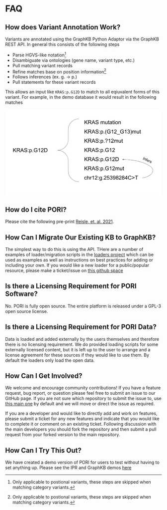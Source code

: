# FAQ

## How does Variant Annotation Work?

Variants are annotated using the GraphKB Python Adaptor via the GraphKB REST API. In general this
consists of the following steps

- Parse HGVS-like notation[^1]
- Disambiguate via ontologies (gene name, variant type, etc.)
- Pull matching variant records
- Refine matches base on position information[^1]
- Follows inferences (ex. g. -> p.)
- Pull statements for these variant records

[^1]: Only applicable to postional variants, these steps are skipped when matching category variants.

This allows an input like `KRAS:p.G12D` to match to all eqiuvalent forms of this variant. For example,
in the demo database it would result in the following matches

![kras matching](./images/kras_variant_matching.png)

## How do I cite PORI?

Please cite the following pre-print [Reisle, et. al. 2021](https://www.biorxiv.org/content/10.1101/2021.04.13.439667v1).

## How Can I Migrate Our Existing KB to GraphKB?

The simplest way to do this is using the API. THere are a number of examples of loader/migration
scripts in the [loaders project](https://github.com/bcgsc/pori_graphkb_loader) which can be used as
examples as well as instructions on  best practices for adding or including your own. If you would like
a new loader for a public/popular resource, please make a ticket/issue on [this github space](https://github.com/bcgsc/pori_graphkb_loader/issues)

## Is there a Licensing Requirement for PORI Software?

No. PORI is fully open source. The entire platform is released under a GPL-3 open source license.

## Is there a Licensing Requirement for PORI Data?

Data is loaded and added externally by the users themselves and therefore there is no licensing requirement.
We do provided loading scripts for some externally licensed content, but it is left up to the user
to arrange and a license agreement for these sources if they would like to use them. By default the
loaders only load the open data.

## How Can I Get Involved?

We welcome and encourage community contributions! If you have a feature request, bug report, or question please feel free to submit an issue to our GitHub page. If you are not sure which repository to submit the issue to, use [this main one](https://github.com/bcgsc/pori/issues) by default and we will move or direct the issue as required.

If you are a developer and would like to directly add and work on features, please submit a ticket
for any new features and indicate that you would like to complete it or comment on an existing ticket.
Following discussion with the main developers you should fork the repository and then submit a pull request
from your forked version to the main repository.

## How Can I Try This Out?

We have created a demo version of PORI for users to test without having to set anything up. Please
see the IPR and GraphKB demos [here](https://pori-demo.bcgsc.ca)

